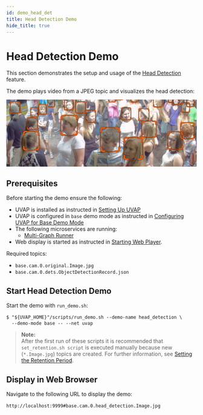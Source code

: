 ```yaml
---
id: demo_head_det
title: Head Detection Demo
hide_title: true
---
```


# Head Detection Demo

This section demonstrates the setup and usage of the [Head Detection] feature.

The demo plays video from a JPEG topic and visualizes the head detection:

![Head detection](../assets/feat_img/head_det.png)

## Prerequisites

Before starting the demo ensure the following:

* UVAP is installed as instructed in [Setting Up UVAP]
* UVAP is configured in `base` demo mode as instructed in [Configuring UVAP for Base Demo Mode]
* The following microservices are running:
  * [Multi-Graph Runner]
* Web display is started as instructed in [Starting Web Player].

Required topics:

* `base.cam.0.original.Image.jpg`
* `base.cam.0.dets.ObjectDetectionRecord.json`

## Start Head Detection Demo
   
Start the demo with `run_demo.sh`:
   
   ```
   $ "${UVAP_HOME}"/scripts/run_demo.sh --demo-name head_detection \
     --demo-mode base -- --net uvap
   ```

   >**Note:**  
   After the first run of these scripts it is recommended that `set_retention.sh script`
   is executed manually because new (`*.Image.jpg`) topics are created. For
   further information, see [Setting the Retention Period].

## Display in Web Browser

Navigate to the following URL to display the demo:
  
   ```
   http://localhost:9999#base.cam.0.head_detection.Image.jpg
   ```

[Configuring UVAP for Base Demo Mode]: demo_config_base.md#configuring-uvap-for-base-demo-mode
[Head Detection]: ../feat/detect_person/feat_head_det.md#head-detection
[Multi-Graph Runner]: ../dev/start_mgr.md#starting-multi-graph-runner
[Setting the Retention Period]: demo_set_ret.md#setting-the-retention-period
[Setting Up UVAP]: ../install/uvap_install_setup.md#setting-up-uvap
[Starting Web Player]: demo_web_player.md#starting-web-player
